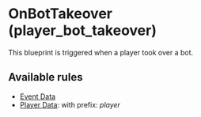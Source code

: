 # OnBotTakeover (player_bot_takeover)

This blueprint is triggered when a player took over a bot.

## Available rules

- [Event Data](GlobalEventData.md)
- [Player Data](GlobalPlayerData.md): with prefix: *player*
